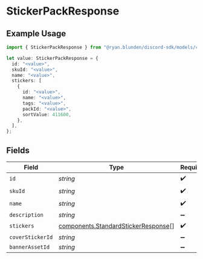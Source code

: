 # StickerPackResponse

## Example Usage

```typescript
import { StickerPackResponse } from "@ryan.blunden/discord-sdk/models/components";

let value: StickerPackResponse = {
  id: "<value>",
  skuId: "<value>",
  name: "<value>",
  stickers: [
    {
      id: "<value>",
      name: "<value>",
      tags: "<value>",
      packId: "<value>",
      sortValue: 411600,
    },
  ],
};
```

## Fields

| Field                                                                                      | Type                                                                                       | Required                                                                                   | Description                                                                                |
| ------------------------------------------------------------------------------------------ | ------------------------------------------------------------------------------------------ | ------------------------------------------------------------------------------------------ | ------------------------------------------------------------------------------------------ |
| `id`                                                                                       | *string*                                                                                   | :heavy_check_mark:                                                                         | N/A                                                                                        |
| `skuId`                                                                                    | *string*                                                                                   | :heavy_check_mark:                                                                         | N/A                                                                                        |
| `name`                                                                                     | *string*                                                                                   | :heavy_check_mark:                                                                         | N/A                                                                                        |
| `description`                                                                              | *string*                                                                                   | :heavy_minus_sign:                                                                         | N/A                                                                                        |
| `stickers`                                                                                 | [components.StandardStickerResponse](../../models/components/standardstickerresponse.md)[] | :heavy_check_mark:                                                                         | N/A                                                                                        |
| `coverStickerId`                                                                           | *string*                                                                                   | :heavy_minus_sign:                                                                         | N/A                                                                                        |
| `bannerAssetId`                                                                            | *string*                                                                                   | :heavy_minus_sign:                                                                         | N/A                                                                                        |